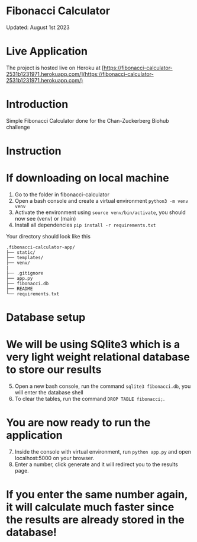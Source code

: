 # Fibonacci Calculator

Updated: August 1st 2023

# Live Application

The project is hosted live on Heroku at
[https://fibonacci-calculator-2531b1231971.herokuapp.com/](https://fibonacci-calculator-2531b1231971.herokuapp.com/)

# Introduction

Simple Fibonacci Calculator done for the Chan-Zuckerberg Biohub challenge

# Instruction

# If downloading on local machine

1. Go to the folder in fibonacci-calculator
2. Open a bash console and create a virtual environment `python3 -m venv venv`
3. Activate the environment using `source venv/bin/activate`, you should now see (venv) or (main)
4. Install all dependencies `pip install -r requirements.txt`

Your directory should look like this
```
.fibonacci-calculator-app/
├── static/
├── templates/
├── venv/
|
├── .gitignore
├── app.py
├── fibonacci.db
├── README
└── requirements.txt
```
# Database setup

# We will be using SQlite3 which is a very light weight relational database to store our results

5. Open a new bash console, run the command `sqlite3 fibonacci.db`, you will enter the database shell
6. To clear the tables, run the command `DROP TABLE fibonacci;`.

# You are now ready to run the application

7. Inside the console with virtual environment, run `python app.py` and open localhost:5000 on your browser.
8. Enter a number, click generate and it will redirect you to the results page.

# If you enter the same number again, it will calculate much faster since the results are already stored in the database!
